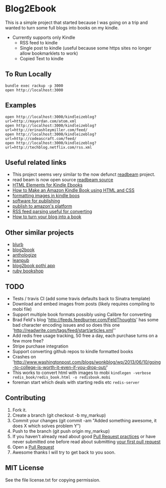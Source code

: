 Blog2Ebook
===

This is a simple project that started because I was going on a trip and wanted to turn some full blogs into books on my kindle.

* Currently supports only Kindle
  * RSS feed to kindle
  * Single post to kindle (useful because some https sites no longer allow bookmarklets to work)
  * Copied Text to kindle 

## To Run Locally

    bundle exec rackup -p 3000
    open http://localhost:3000


## Examples

    open http://localhost:3000/kindleizeblog?url=http://mayerdan.com/atom.xml
    open http://localhost:3000/kindleizeblog?url=http://erinashleymiller.com/feed/
    open http://localhost:3000/kindleizeblog?url=http://codeascraft.com/feed/
    open http://localhost:3000/kindleizeblog?url=http://techblog.netflix.com/rss.xml

## Useful related links

* This project seems very similar to the now defunct [readbeam](http://readbeam.com/) project.
* read beam is now open source [readbeam source](https://github.com/tomschlenkhoff/ReadBeam)
* [HTML Elements for Kindle Ebooks](http://webdesign.about.com/od/mobi/a/html-for-kindle.htm)
* [How to Make an Amazon Kindle Book using HTML and CSS](http://www.perrygarvin.com/blog/2012/01/16/how-to-make-an-amazon-kindle-book-using-html-and-css/)
* [formatting images in kindle boos](https://kdp.amazon.com/self-publishing/help?topicId=A1B6GKJ79HC7AN)
* [software for publishing](http://www.williamking.me/2012/02/08/create-your-own-kindle-ebook-step-by-step-with-pictures/)
* [publish to amazon's platform](http://www.copyblogger.com/how-to-publish-kindle-ebook/)
* [RSS feed parsing useful for converting](http://ramblinglabs.com/blog/2012/02/migrating-your-blog-posts-to-markdown-with-upmark-and-nokogiri)
* [How to turn your blog into a book](http://en.blog.wordpress.com/2012/04/04/how-to-turn-your-blog-into-a-book/)

## Other similar projects

* [blurb](http://www.blurb.com/)
* [blog2book](http://blog2print.sharedbook.com/blogworld/printmyblog/index.html)
* [anthologize](http://anthologize.org/)
* [leanpub](https://leanpub.com/)
* [blog2book pothi app](http://blog2book.pothi.com/app/)
* [ruby bookshop](https://github.com/blueheadpublishing/bookshop)

## TODO

  * Tests / travis CI (add some travis defaults back to Sinatra template)
  * Download and embed images from posts (likely requires compiling to mobi file)
  * Support multiple book formats possibly using Calibre for converting
  * Brad Feld's blog 'http://feeds.feedburner.com/FeldThoughts' has some bad character encoding issues and so does this one 'http://readwrite.com/tags/feed/start/articles.xml''
  * Add redis free usage tracking, 50 free a day, each purchase turns on a few more free?
  * Stripe purchase integration
  * Support converting github repos to kindle formatted books
  * Crashes on 'http://www.washingtonpost.com/blogs/wonkblog/wp/2013/06/10/going-to-college-is-worth-it-even-if-you-drop-out/'
  * This works to convert html with images to mobi `kindlegen -verbose redis_book/redis_book.html -o redisbook.mobi`
  * foreman start which deals with starting redis etc `redis-server`
  
## Contributing

1. Fork it.
2. Create a branch (git checkout -b my_markup)
3. Commit your changes (git commit -am "Added something awesome, it does X which solves problem Y")
4. Push to the branch (git push origin my_markup)
5. If you haven't already read about good [Pull Request practices](http://codeinthehole.com/writing/pull-requests-and-other-good-practices-for-teams-using-github/) or have never submitted one before read about submitting [your first pull request](http://jumpstartlab.com/news/archives/2013/04/15/your-first-pull-request)
6. Open a [Pull Request](https://help.github.com/articles/using-pull-requests)
7. Awesome thanks I will try to get back to you soon.

## MIT License

See the file license.txt for copying permission.

